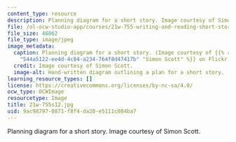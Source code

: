 ```yaml
---
content_type: resource
description: Planning diagram for a short story. Image courtesy of Simon Scott.
file: /ol-ocw-studio-app/courses/21w-755-writing-and-reading-short-stories-spring-2012/9ac987970871f8f4da20e5111c084ba7_21w-755s12.jpg
file_size: 46862
file_type: image/jpeg
image_metadata:
  caption: Planning diagram for a short story. (Image courtesy of {{% resource_link
    "544a5122-ee4d-4c84-a234-764f8d47417b" "Simon Scott" %}} on Flickr.)
  credit: Image courtesy of Simon Scott.
  image-alt: Hand-written diagram outlining a plan for a short story.
learning_resource_types: []
license: https://creativecommons.org/licenses/by-nc-sa/4.0/
ocw_type: OCWImage
resourcetype: Image
title: 21w-755s12.jpg
uid: 9ac98797-0871-f8f4-da20-e5111c084ba7
---
```

Planning diagram for a short story. Image courtesy of Simon Scott.